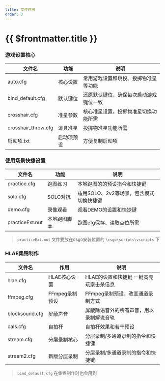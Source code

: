 ```yaml
---
title: 文件作用
order: 3
---
```


# {{ $frontmatter.title }}

### 游戏设置核心

| 文件名                 | 功能    | 说明                  |
| ------------------- | ----- | ------------------- |
| auto.cfg            | 核心设置  | 常用游戏设置和跳投、投掷物准星等功能  |
| bind_default.cfg    | 默认键位  | 还原默认键位，确保每次启动游戏键位一致 |
| crosshair.cfg       | 准星参数  | 核心准星设置，投掷物准星切换功能所需  |
| crosshair_throw.cfg | 道具准星  | 投掷物准星功能所需           |
| 启动项.txt             | 启动项预设 | 方便复制启动项             |

### 使用场景快捷设置

| 文件名             | 功能     | 说明                      |
| --------------- | ------ | ----------------------- |
| practice.cfg    | 跑图练习   | 本地跑图的的预设指令和快捷键          |
| solo.cfg        | SOLO对抗 | 适用SOLO、2v2等场景，包含模式切换快捷键 |
| demo.cfg        | 录像观看   | 观看DEMO的设置和快捷键           |
| practiceExt.nut | 本地跑图脚本 | 跑图cfg保存、读取点位所需          |

> `practiceExt.nut` 文件要放在csgo安装位置的 `\csgo\scripts\vscripts` 下

### HLAE集锦制作

| 文件名            | 作用         | 说明                     |
| -------------- | ---------- | ---------------------- |
| hlae.cfg       | HLAE核心设置   | HLAE的设置和快捷键 一键高亮玩家击杀信息 |
| ffmpeg.cfg     | FFmpeg录制预设 | FFmpeg录制预设，改变通道录制方式    |
| blocksound.cfg | 屏蔽声音       | 屏蔽除语音外的所有声音，用以录制解说音轨   |
| cals.cfg       | 自拍杆        | 自拍杆效果和若干预设             |
| stream.cfg     | 分层录制核心     | 分层录制/多通道录制的指令和快捷键      |
| stream2.cfg    | 新版分层录制     | 分层录制/多通道录制的指令和快捷键      |

> `bind_default.cfg` 在集锦制作时也会用到
